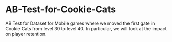 # AB-Test-for-Cookie-Cats
AB Test for Dataset for Mobile games where we moved the first gate in Cookie Cats from level 30 to level 40. In particular, we will look at the impact on player retention.
